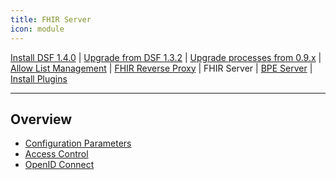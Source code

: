 ```yaml
---
title: FHIR Server
icon: module
---
```

 [Install DSF 1.4.0](/stable/maintain/install.md) | [Upgrade from DSF 1.3.2](/stable/maintain/upgrade-from-1.md) | [Upgrade processes from 0.9.x](/stable/maintain/upgrade-from-0.md) | [Allow List Management](/stable/maintain/allowList-mgm.md) | [FHIR Reverse Proxy](/stable/maintain/fhir-reverse-proxy/README.md) | FHIR Server | [BPE Server](/stable/maintain/bpe/README.md) | [Install Plugins](/stable/maintain/install-plugins.md)  

---

## Overview
- [Configuration Parameters](configuration)
- [Access Control](access-control)
- [OpenID Connect](oidc)

